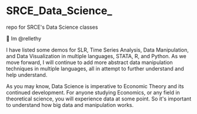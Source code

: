 # SRCE_Data_Science_
repo for SRCE's Data Science classes

👋 Im @rellethy

I have listed some demos for SLR, Time Series Analysis, Data Manipulation, and Data Visualization in multiple languages, STATA, R, and Python. 
As we move forward, I will continue to add more abstract data manipulation techniques in multiple languages, all in attempt to further understand and help understand. 

As you may know, Data Science is imperative to Economic Theory and its continued development. For anyone studying Economics, or any field in theoretical science, you will experience data at some point. So it's important to understand how big data and manipulation works. 
